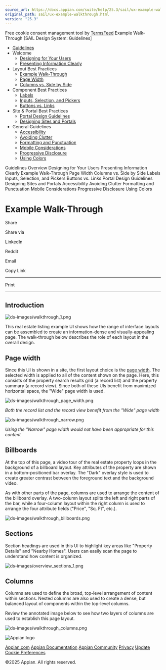 ```yaml
---
source_url: https://docs.appian.com/suite/help/25.3/sail/ux-example-walkthrough.html
original_path: sail/ux-example-walkthrough.html
version: "25.3"
---
```


Free cookie consent management tool by [TermsFeed](https://www.termsfeed.com/) Example Walk-Through \[SAIL Design System: Guidelines\]

-   [Guidelines](/suite/help/25.3/sail/guidance.html)
-   Welcome
    -   [Designing for Your Users](/suite/help/25.3/sail/ux-designing-for-your-users.html)
    -   [Presenting Information Clearly](/suite/help/25.3/sail/ux-presenting-information-clearly.html)
-   Layout Best Practices
    -   [Example Walk-Through](#)
    -   [Page Width](/suite/help/25.3/sail/ux-page-width.html)
    -   [Columns vs. Side by Side](/suite/help/25.3/sail/ux-columns-and-side-by-side.html)
-   Component Best Practices
    -   [Labels](/suite/help/25.3/sail/ux-labels.html)
    -   [Inputs, Selection, and Pickers](/suite/help/25.3/sail/ux-inputs.html)
    -   [Buttons vs. Links](/suite/help/25.3/sail/ux-buttons-vs-links.html)
-   Site & Portal Best Practices
    -   [Portal Design Guidelines](/suite/help/25.3/sail/ux-portals.html)
    -   [Designing Sites and Portals](/suite/help/25.3/sail/ux-site-branding.html)
-   General Guidelines
    -   [Accessibility](/suite/help/25.3/sail/ux-accessibility.html)
    -   [Avoiding Clutter](/suite/help/25.3/sail/ux-avoiding-clutter.html)
    -   [Formatting and Punctuation](/suite/help/25.3/sail/ux-formatting-and-punctuation.html)
    -   [Mobile Considerations](/suite/help/25.3/sail/ux-mobile-considerations.html)
    -   [Progressive Disclosure](/suite/help/25.3/sail/ux-progressive-disclosure.html)
    -   [Using Colors](/suite/help/25.3/sail/ux-color-overview.html)

Guidelines Overview Designing for Your Users Presenting Information Clearly Example Walk-Through Page Width Columns vs. Side by Side Labels Inputs, Selection, and Pickers Buttons vs. Links Portal Design Guidelines Designing Sites and Portals Accessibility Avoiding Clutter Formatting and Punctuation Mobile Considerations Progressive Disclosure Using Colors

# Example Walk-Through

Share

Share via

LinkedIn

Reddit

Email

Copy Link

* * *

Print

* * *

## Introduction

![ds-images/walkthrough_1.png](ds-images/walkthrough_1.png)

This real estate listing example UI shows how the range of interface layouts can be assembled to create an information-dense and visually-appealing page. The walk-through below describes the role of each layout in the overall design.

## Page width

Since this UI is shown in a site, the first layout choice is the [page width](../sites_object.html#add-a-page). The selected width is applied to all of the content shown on the page. Here, this consists of the property search results grid (a record list) and the property summary (a record view). Since both of these UIs benefit from maximized horizontal space, the "Wide" page width is used.

![ds-images/walkthrough_page_width.png](ds-images/walkthrough_page_width.png)

_Both the record list and the record view benefit from the "Wide" page width_

![ds-images/walkthrough_narrow.png](ds-images/walkthrough_narrow.png)

_Using the "Narrow" page width would not have been appropriate for this content_

## Billboards

At the top of this page, a video tour of the real estate property loops in the background of a billboard layout. Key attributes of the property are shown in a bottom-positioned bar overlay. The "Dark" overlay style is used to create greater contrast between the foreground text and the background video.

As with other parts of the page, columns are used to arrange the content of the billboard overlay. A two-column layout splits the left and right parts of the bar, while a four-column layout within the right column is used to arrange the four attribute fields ("Price", "Sq. Ft", etc.).

![ds-images/walkthrough_billboards.png](ds-images/walkthrough_billboards.png)

## Sections

Section headings are used in this UI to highlight key areas like "Property Details" and "Nearby Homes". Users can easily scan the page to understand how content is organized.

![ds-images/overview_sections_1.png](ds-images/overview_sections_1.png)

## Columns

Columns are used to define the broad, top-level arrangement of content within sections. Nested columns are also used to create a dense, but balanced layout of components within the top-level columns.

Review the annotated image below to see how two layers of columns are used to establish this page layout.

![ds-images/walkthrough_columns.png](ds-images/walkthrough_columns.png)

![Appian logo](../images/design-sys/logo-appian-white-rebrand.svg)

[Appian.com](https://www.appian.com/) [Appian Documentation](/suite/help/25.3/) [Appian Community](https://community.appian.com) [Privacy](https://appian.com/legal/privacy-information.html) [Update Cookie Preferences](#)
 

©2025 Appian. All rights reserved.